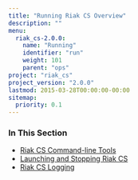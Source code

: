 ```yaml
---
title: "Running Riak CS Overview"
description: ""
menu:
  riak_cs-2.0.0:
    name: "Running"
    identifier: "run"
    weight: 101
    parent: "ops"
project: "riak_cs"
project_version: "2.0.0"
lastmod: 2015-03-28T00:00:00-00:00
sitemap:
  priority: 0.1
---
```


### In This Section

- [Riak CS Command-line Tools](../../cookbooks/command-line-tools)
- [Launching and Stopping Riak CS](../../cookbooks/installing/launching-and-stopping/)
- [Riak CS Logging](../../cookbooks/logging/)
